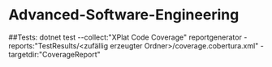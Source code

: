 # Advanced-Software-Engineering

##Tests:
dotnet test --collect:"XPlat Code Coverage"
reportgenerator -reports:"TestResults/<zufällig erzeugter Ordner>/coverage.cobertura.xml" -targetdir:"CoverageReport"
        
